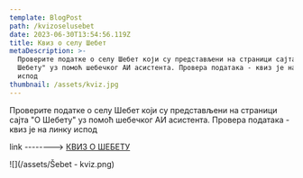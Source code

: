 ```yaml
---
template: BlogPost
path: /kvizoselusebet
date: 2023-06-30T13:54:56.119Z
title: Квиз о селу Шебет
metaDescription: >-
  Проверите податке о селу Шебет који су представљени на страници сајта "О
  Шебету" уз помоћ шебечког АИ асистента. Провера података - квиз је на линку
  испод
thumbnail: /assets/kviz.jpg
---
```

Проверите податке о селу Шебет који су представљени на страници сајта "О Шебету" уз помоћ шебечког АИ асистента. Провера података - квиз је на линку испод

l﻿ink -------->  [ КВИЗ О ШЕБЕТУ](https://www.chatnode.ai/embed/c4c4645a70a7bcd0)

![](/assets/Šebet - kviz.png)
